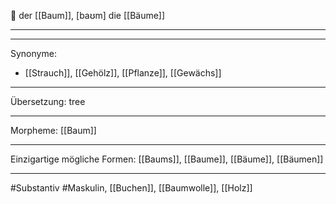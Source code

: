 🔵 der [[Baum]], [baʊm]
die [[Bäume]]


---


---
Synonyme:
- [[Strauch]], [[Gehölz]], [[Pflanze]], [[Gewächs]]

---
Übersetzung: tree

---
Morpheme:
[[Baum]]

---
Einzigartige mögliche Formen: [[Baums]], [[Baume]], [[Bäume]], [[Bäumen]]

---
#Substantiv #Maskulin, [[Buchen]], [[Baumwolle]], [[Holz]]